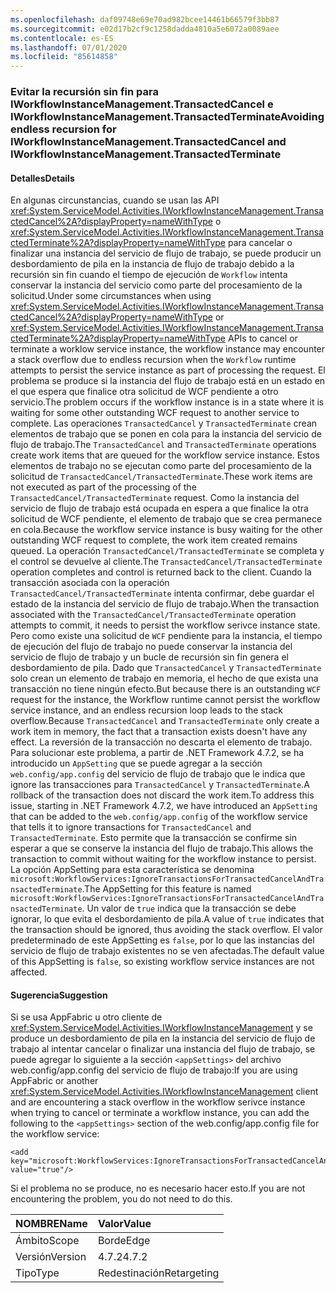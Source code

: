```yaml
---
ms.openlocfilehash: daf09748e69e70ad982bcee14461b66579f3bb87
ms.sourcegitcommit: e02d17b2cf9c1258dadda4810a5e6072a0089aee
ms.contentlocale: es-ES
ms.lasthandoff: 07/01/2020
ms.locfileid: "85614858"
---
```

### <a name="avoiding-endless-recursion-for-iworkflowinstancemanagementtransactedcancel-and-iworkflowinstancemanagementtransactedterminate"></a><span data-ttu-id="1e0fc-101">Evitar la recursión sin fin para IWorkflowInstanceManagement.TransactedCancel e IWorkflowInstanceManagement.TransactedTerminate</span><span class="sxs-lookup"><span data-stu-id="1e0fc-101">Avoiding endless recursion for IWorkflowInstanceManagement.TransactedCancel and IWorkflowInstanceManagement.TransactedTerminate</span></span>

#### <a name="details"></a><span data-ttu-id="1e0fc-102">Detalles</span><span class="sxs-lookup"><span data-stu-id="1e0fc-102">Details</span></span>

<span data-ttu-id="1e0fc-103">En algunas circunstancias, cuando se usan las API <xref:System.ServiceModel.Activities.IWorkflowInstanceManagement.TransactedCancel%2A?displayProperty=nameWithType> o <xref:System.ServiceModel.Activities.IWorkflowInstanceManagement.TransactedTerminate%2A?displayProperty=nameWithType> para cancelar o finalizar una instancia del servicio de flujo de trabajo, se puede producir un desbordamiento de pila en la instancia de flujo de trabajo debido a la recursión sin fin cuando el tiempo de ejecución de `Workflow` intenta conservar la instancia del servicio como parte del procesamiento de la solicitud.</span><span class="sxs-lookup"><span data-stu-id="1e0fc-103">Under some circumstances when using <xref:System.ServiceModel.Activities.IWorkflowInstanceManagement.TransactedCancel%2A?displayProperty=nameWithType> or <xref:System.ServiceModel.Activities.IWorkflowInstanceManagement.TransactedTerminate%2A?displayProperty=nameWithType> APIs to cancel or terminate a worklow service instance, the workflow instance may encounter a stack overflow due to endless recursion when the `Workflow` runtime attempts to persist the service instance as part of processing the request.</span></span> <span data-ttu-id="1e0fc-104">El problema se produce si la instancia del flujo de trabajo está en un estado en el que espera que finalice otra solicitud de WCF pendiente a otro servicio.</span><span class="sxs-lookup"><span data-stu-id="1e0fc-104">The problem occurs if the workflow instance is in a state where it is waiting for some other outstanding WCF request to another service to complete.</span></span> <span data-ttu-id="1e0fc-105">Las operaciones `TransactedCancel` y `TransactedTerminate` crean elementos de trabajo que se ponen en cola para la instancia del servicio de flujo de trabajo.</span><span class="sxs-lookup"><span data-stu-id="1e0fc-105">The `TransactedCancel` and `TransactedTerminate` operations create work items that are queued for the workflow service instance.</span></span> <span data-ttu-id="1e0fc-106">Estos elementos de trabajo no se ejecutan como parte del procesamiento de la solicitud de `TransactedCancel/TransactedTerminate`.</span><span class="sxs-lookup"><span data-stu-id="1e0fc-106">These work items are not executed as part of the processing of the `TransactedCancel/TransactedTerminate` request.</span></span> <span data-ttu-id="1e0fc-107">Como la instancia del servicio de flujo de trabajo está ocupada en espera a que finalice la otra solicitud de WCF pendiente, el elemento de trabajo que se crea permanece en cola.</span><span class="sxs-lookup"><span data-stu-id="1e0fc-107">Because the workflow service instance is busy waiting for the other outstanding WCF request to complete, the work item created remains queued.</span></span> <span data-ttu-id="1e0fc-108">La operación `TransactedCancel/TransactedTerminate` se completa y el control se devuelve al cliente.</span><span class="sxs-lookup"><span data-stu-id="1e0fc-108">The `TransactedCancel/TransactedTerminate` operation completes and control is returned back to the client.</span></span> <span data-ttu-id="1e0fc-109">Cuando la transacción asociada con la operación `TransactedCancel/TransactedTerminate` intenta confirmar, debe guardar el estado de la instancia del servicio de flujo de trabajo.</span><span class="sxs-lookup"><span data-stu-id="1e0fc-109">When the transaction associated with the `TransactedCancel/TransactedTerminate` operation attempts to commit, it needs to persist the workflow serivce instance state.</span></span> <span data-ttu-id="1e0fc-110">Pero como existe una solicitud de `WCF` pendiente para la instancia, el tiempo de ejecución del flujo de trabajo no puede conservar la instancia del servicio de flujo de trabajo y un bucle de recursión sin fin genera el desbordamiento de pila. Dado que `TransactedCancel` y `TransactedTerminate` solo crean un elemento de trabajo en memoria, el hecho de que exista una transacción no tiene ningún efecto.</span><span class="sxs-lookup"><span data-stu-id="1e0fc-110">But because there is an outstanding `WCF` request for the instance, the Workflow runtime cannot persist the workflow service instance, and an endless recursion loop leads to the stack overflow.Because `TransactedCancel` and `TransactedTerminate` only create a work item in memory, the fact that a transaction exists doesn't have any effect.</span></span> <span data-ttu-id="1e0fc-111">La reversión de la transacción no descarta el elemento de trabajo. Para solucionar este problema, a partir de .NET Framework 4.7.2, se ha introducido un `AppSetting` que se puede agregar a la sección `web.config/app.config` del servicio de flujo de trabajo que le indica que ignore las transacciones para `TransactedCancel` y `TransactedTerminate`.</span><span class="sxs-lookup"><span data-stu-id="1e0fc-111">A rollback of the transaction does not discard the work item.To address this issue, starting in .NET Framework 4.7.2, we have introduced an `AppSetting` that can be added to the `web.config/app.config` of the workflow service that tells it to ignore transactions for `TransactedCancel` and `TransactedTerminate`.</span></span> <span data-ttu-id="1e0fc-112">Esto permite que la transacción se confirme sin esperar a que se conserve la instancia del flujo de trabajo.</span><span class="sxs-lookup"><span data-stu-id="1e0fc-112">This allows the transaction to commit without waiting for the workflow instance to persist.</span></span> <span data-ttu-id="1e0fc-113">La opción AppSetting para esta característica se denomina `microsoft:WorkflowServices:IgnoreTransactionsForTransactedCancelAndTransactedTerminate`.</span><span class="sxs-lookup"><span data-stu-id="1e0fc-113">The AppSetting for this feature is named `microsoft:WorkflowServices:IgnoreTransactionsForTransactedCancelAndTransactedTerminate`.</span></span> <span data-ttu-id="1e0fc-114">Un valor de `true` indica que la transacción se debe ignorar, lo que evita el desbordamiento de pila.</span><span class="sxs-lookup"><span data-stu-id="1e0fc-114">A value of `true` indicates that the transaction should be ignored, thus avoiding the stack overflow.</span></span> <span data-ttu-id="1e0fc-115">El valor predeterminado de este AppSetting es `false`, por lo que las instancias del servicio de flujo de trabajo existentes no se ven afectadas.</span><span class="sxs-lookup"><span data-stu-id="1e0fc-115">The default value of this AppSetting is `false`, so existing workflow service instances are not affected.</span></span>

#### <a name="suggestion"></a><span data-ttu-id="1e0fc-116">Sugerencia</span><span class="sxs-lookup"><span data-stu-id="1e0fc-116">Suggestion</span></span>

<span data-ttu-id="1e0fc-117">Si se usa AppFabric u otro cliente de <xref:System.ServiceModel.Activities.IWorkflowInstanceManagement> y se produce un desbordamiento de pila en la instancia del servicio de flujo de trabajo al intentar cancelar o finalizar una instancia del flujo de trabajo, se puede agregar lo siguiente a la sección `<appSettings>` del archivo web.config/app.config del servicio de flujo de trabajo:</span><span class="sxs-lookup"><span data-stu-id="1e0fc-117">If you are using AppFabric or another <xref:System.ServiceModel.Activities.IWorkflowInstanceManagement> client and are encountering a stack overflow in the workflow serivce instance when trying to cancel or terminate a workflow instance, you can add the following to the `<appSettings>` section of the web.config/app.config file for the workflow service:</span></span>

<pre><code class="lang-xml">&lt;add key=&quot;microsoft:WorkflowServices:IgnoreTransactionsForTransactedCancelAndTransactedTerminate&quot; value=&quot;true&quot;/&gt;&#13;&#10;</code></pre>

<span data-ttu-id="1e0fc-118">Si el problema no se produce, no es necesario hacer esto.</span><span class="sxs-lookup"><span data-stu-id="1e0fc-118">If you are not encountering the problem, you do not need to do this.</span></span>

| <span data-ttu-id="1e0fc-119">NOMBRE</span><span class="sxs-lookup"><span data-stu-id="1e0fc-119">Name</span></span>    | <span data-ttu-id="1e0fc-120">Valor</span><span class="sxs-lookup"><span data-stu-id="1e0fc-120">Value</span></span>       |
|:--------|:------------|
| <span data-ttu-id="1e0fc-121">Ámbito</span><span class="sxs-lookup"><span data-stu-id="1e0fc-121">Scope</span></span>   | <span data-ttu-id="1e0fc-122">Borde</span><span class="sxs-lookup"><span data-stu-id="1e0fc-122">Edge</span></span>        |
| <span data-ttu-id="1e0fc-123">Versión</span><span class="sxs-lookup"><span data-stu-id="1e0fc-123">Version</span></span> | <span data-ttu-id="1e0fc-124">4.7.2</span><span class="sxs-lookup"><span data-stu-id="1e0fc-124">4.7.2</span></span>       |
| <span data-ttu-id="1e0fc-125">Tipo</span><span class="sxs-lookup"><span data-stu-id="1e0fc-125">Type</span></span>    | <span data-ttu-id="1e0fc-126">Redestinación</span><span class="sxs-lookup"><span data-stu-id="1e0fc-126">Retargeting</span></span> |
